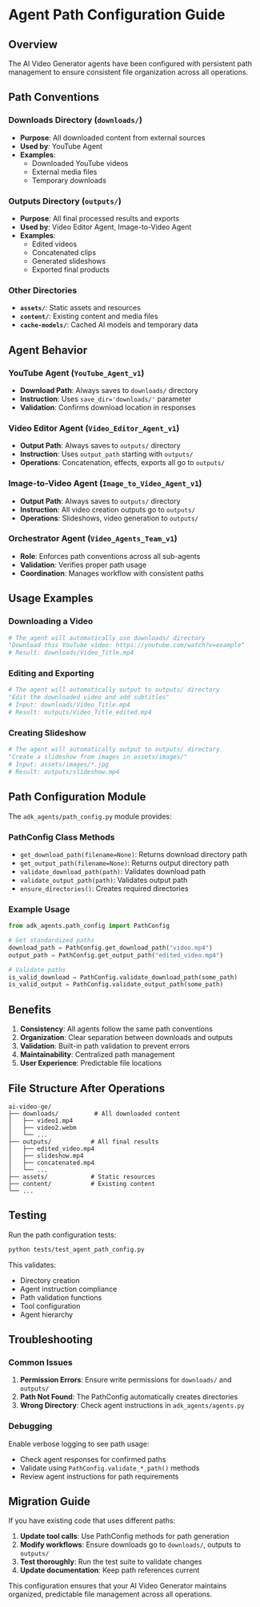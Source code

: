 # Agent Path Configuration Guide

## Overview

The AI Video Generator agents have been configured with persistent path management to ensure consistent file organization across all operations.

## Path Conventions

### Downloads Directory (`downloads/`)
- **Purpose**: All downloaded content from external sources
- **Used by**: YouTube Agent
- **Examples**:
  - Downloaded YouTube videos
  - External media files
  - Temporary downloads

### Outputs Directory (`outputs/`)
- **Purpose**: All final processed results and exports
- **Used by**: Video Editor Agent, Image-to-Video Agent
- **Examples**:
  - Edited videos
  - Concatenated clips
  - Generated slideshows
  - Exported final products

### Other Directories
- **`assets/`**: Static assets and resources
- **`content/`**: Existing content and media files
- **`cache-models/`**: Cached AI models and temporary data

## Agent Behavior

### YouTube Agent (`YouTube_Agent_v1`)
- **Download Path**: Always saves to `downloads/` directory
- **Instruction**: Uses `save_dir='downloads/'` parameter
- **Validation**: Confirms download location in responses

### Video Editor Agent (`Video_Editor_Agent_v1`)
- **Output Path**: Always saves to `outputs/` directory
- **Instruction**: Uses `output_path` starting with `outputs/`
- **Operations**: Concatenation, effects, exports all go to `outputs/`

### Image-to-Video Agent (`Image_to_Video_Agent_v1`)
- **Output Path**: Always saves to `outputs/` directory
- **Instruction**: All video creation outputs go to `outputs/`
- **Operations**: Slideshows, video generation to `outputs/`

### Orchestrator Agent (`Video_Agents_Team_v1`)
- **Role**: Enforces path conventions across all sub-agents
- **Validation**: Verifies proper path usage
- **Coordination**: Manages workflow with consistent paths

## Usage Examples

### Downloading a Video
```python
# The agent will automatically use downloads/ directory
"Download this YouTube video: https://youtube.com/watch?v=example"
# Result: downloads/Video_Title.mp4
```

### Editing and Exporting
```python
# The agent will automatically output to outputs/ directory
"Edit the downloaded video and add subtitles"
# Input: downloads/Video_Title.mp4
# Result: outputs/Video_Title_edited.mp4
```

### Creating Slideshow
```python
# The agent will automatically output to outputs/ directory
"Create a slideshow from images in assets/images/"
# Input: assets/images/*.jpg
# Result: outputs/slideshow.mp4
```

## Path Configuration Module

The `adk_agents/path_config.py` module provides:

### PathConfig Class Methods
- `get_download_path(filename=None)`: Returns download directory path
- `get_output_path(filename=None)`: Returns output directory path
- `validate_download_path(path)`: Validates download path
- `validate_output_path(path)`: Validates output path
- `ensure_directories()`: Creates required directories

### Example Usage
```python
from adk_agents.path_config import PathConfig

# Get standardized paths
download_path = PathConfig.get_download_path("video.mp4")
output_path = PathConfig.get_output_path("edited_video.mp4")

# Validate paths
is_valid_download = PathConfig.validate_download_path(some_path)
is_valid_output = PathConfig.validate_output_path(some_path)
```

## Benefits

1. **Consistency**: All agents follow the same path conventions
2. **Organization**: Clear separation between downloads and outputs
3. **Validation**: Built-in path validation to prevent errors
4. **Maintainability**: Centralized path management
5. **User Experience**: Predictable file locations

## File Structure After Operations

```
ai-video-ge/
├── downloads/          # All downloaded content
│   ├── video1.mp4
│   ├── video2.webm
│   └── ...
├── outputs/           # All final results
│   ├── edited_video.mp4
│   ├── slideshow.mp4
│   ├── concatenated.mp4
│   └── ...
├── assets/            # Static resources
├── content/           # Existing content
└── ...
```

## Testing

Run the path configuration tests:

```bash
python tests/test_agent_path_config.py
```

This validates:
- Directory creation
- Agent instruction compliance
- Path validation functions
- Tool configuration
- Agent hierarchy

## Troubleshooting

### Common Issues

1. **Permission Errors**: Ensure write permissions for `downloads/` and `outputs/`
2. **Path Not Found**: The PathConfig automatically creates directories
3. **Wrong Directory**: Check agent instructions in `adk_agents/agents.py`

### Debugging

Enable verbose logging to see path usage:
- Check agent responses for confirmed paths
- Validate using `PathConfig.validate_*_path()` methods
- Review agent instructions for path requirements

## Migration Guide

If you have existing code that uses different paths:

1. **Update tool calls**: Use PathConfig methods for path generation
2. **Modify workflows**: Ensure downloads go to `downloads/`, outputs to `outputs/`
3. **Test thoroughly**: Run the test suite to validate changes
4. **Update documentation**: Keep path references current

This configuration ensures that your AI Video Generator maintains organized, predictable file management across all operations.

